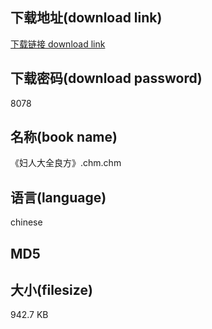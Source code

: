 ## 下载地址(download link)
[下载链接 download link](https://tutu365.netlify.app/?s=%E3%80%8A%E5%A6%87%E4%BA%BA%E5%A4%A7%E5%85%A8%E8%89%AF%E6%96%B9%E3%80%8B.chm)

## 下载密码(download password)
8078

## 名称(book name)
《妇人大全良方》.chm.chm

## 语言(language)
chinese

## MD5


## 大小(filesize)
942.7 KB

